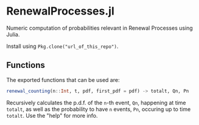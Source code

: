 # RenewalProcesses.jl
Numeric computation of probabilities relevant in Renewal Processes using Julia.

Install using `Pkg.clone("url_of_this_repo")`.

## Functions

The exported functions that can be used are:
```julia
renewal_counting(n::Int, t, pdf, first_pdf = pdf) -> totalt, Qn, Pn
```
Recursively calculates the p.d.f. of the `n`-th event, `Qn`, happening at time
`totalt`, as
well as the probability to have `n` events, `Pn`, occuring up to time `totalt`. Use the "help" for more info.
